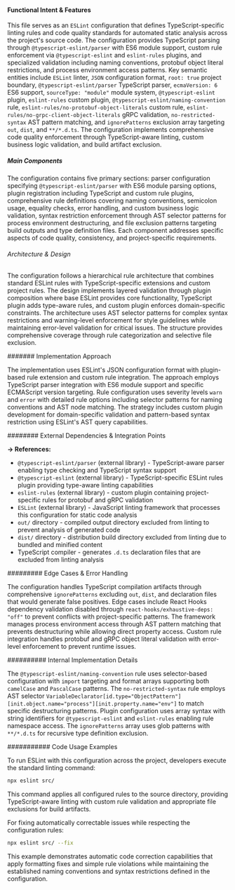 <!-- CACHE_METADATA_START -->
<!-- Source File: {PROJECT_ROOT}/.knowledge/git-clones/cline/.eslintrc.json -->
<!-- Cached On: 2025-07-09T04:57:46.275345 -->
<!-- Source Modified: 2025-06-27T12:14:47.909889 -->
<!-- Cache Version: 1.0 -->
<!-- CACHE_METADATA_END -->

#### Functional Intent & Features

This file serves as an `ESLint` configuration that defines TypeScript-specific linting rules and code quality standards for automated static analysis across the project's source code. The configuration provides TypeScript parsing through `@typescript-eslint/parser` with ES6 module support, custom rule enforcement via `@typescript-eslint` and `eslint-rules` plugins, and specialized validation including naming conventions, protobuf object literal restrictions, and process environment access patterns. Key semantic entities include `ESLint` linter, `JSON` configuration format, `root: true` project boundary, `@typescript-eslint/parser` TypeScript parser, `ecmaVersion: 6` ES6 support, `sourceType: "module"` module system, `@typescript-eslint` plugin, `eslint-rules` custom plugin, `@typescript-eslint/naming-convention` rule, `eslint-rules/no-protobuf-object-literals` custom rule, `eslint-rules/no-grpc-client-object-literals` gRPC validation, `no-restricted-syntax` AST pattern matching, and `ignorePatterns` exclusion array targeting `out`, `dist`, and `**/*.d.ts`. The configuration implements comprehensive code quality enforcement through TypeScript-aware linting, custom business logic validation, and build artifact exclusion.

##### Main Components

The configuration contains five primary sections: parser configuration specifying `@typescript-eslint/parser` with ES6 module parsing options, plugin registration including TypeScript and custom rule plugins, comprehensive rule definitions covering naming conventions, semicolon usage, equality checks, error handling, and custom business logic validation, syntax restriction enforcement through AST selector patterns for process environment destructuring, and file exclusion patterns targeting build outputs and type definition files. Each component addresses specific aspects of code quality, consistency, and project-specific requirements.

###### Architecture & Design

The configuration follows a hierarchical rule architecture that combines standard ESLint rules with TypeScript-specific extensions and custom project rules. The design implements layered validation through plugin composition where base ESLint provides core functionality, TypeScript plugin adds type-aware rules, and custom plugin enforces domain-specific constraints. The architecture uses AST selector patterns for complex syntax restrictions and warning-level enforcement for style guidelines while maintaining error-level validation for critical issues. The structure provides comprehensive coverage through rule categorization and selective file exclusion.

####### Implementation Approach

The implementation uses ESLint's JSON configuration format with plugin-based rule extension and custom rule integration. The approach employs TypeScript parser integration with ES6 module support and specific ECMAScript version targeting. Rule configuration uses severity levels `warn` and `error` with detailed rule options including selector patterns for naming conventions and AST node matching. The strategy includes custom plugin development for domain-specific validation and pattern-based syntax restriction using ESLint's AST query capabilities.

######## External Dependencies & Integration Points

**→ References:**
- `@typescript-eslint/parser` (external library) - TypeScript-aware parser enabling type checking and TypeScript syntax support
- `@typescript-eslint` (external library) - TypeScript-specific ESLint rules plugin providing type-aware linting capabilities
- `eslint-rules` (external library) - custom plugin containing project-specific rules for protobuf and gRPC validation
- `ESLint` (external library) - JavaScript linting framework that processes this configuration for static code analysis
- `out/` directory - compiled output directory excluded from linting to prevent analysis of generated code
- `dist/` directory - distribution build directory excluded from linting due to bundled and minified content
- TypeScript compiler - generates `.d.ts` declaration files that are excluded from linting analysis

######### Edge Cases & Error Handling

The configuration handles TypeScript compilation artifacts through comprehensive `ignorePatterns` excluding `out`, `dist`, and declaration files that would generate false positives. Edge cases include React Hooks dependency validation disabled through `react-hooks/exhaustive-deps: "off"` to prevent conflicts with project-specific patterns. The framework manages process environment access through AST pattern matching that prevents destructuring while allowing direct property access. Custom rule integration handles protobuf and gRPC object literal validation with error-level enforcement to prevent runtime issues.

########## Internal Implementation Details

The `@typescript-eslint/naming-convention` rule uses selector-based configuration with `import` targeting and format arrays supporting both `camelCase` and `PascalCase` patterns. The `no-restricted-syntax` rule employs AST selector `VariableDeclarator[id.type="ObjectPattern"][init.object.name="process"][init.property.name="env"]` to match specific destructuring patterns. Plugin configuration uses array syntax with string identifiers for `@typescript-eslint` and `eslint-rules` enabling rule namespace access. The `ignorePatterns` array uses glob patterns with `**/*.d.ts` for recursive type definition exclusion.

########### Code Usage Examples

To run ESLint with this configuration across the project, developers execute the standard linting command:

```bash
npx eslint src/
```

This command applies all configured rules to the source directory, providing TypeScript-aware linting with custom rule validation and appropriate file exclusions for build artifacts.

For fixing automatically correctable issues while respecting the configuration rules:

```bash
npx eslint src/ --fix
```

This example demonstrates automatic code correction capabilities that apply formatting fixes and simple rule violations while maintaining the established naming conventions and syntax restrictions defined in the configuration.